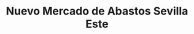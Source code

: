 ---
title: "Nuevo Mercado de Abastos Sevilla Este"
url: /sevilla/nuevo-mercado-de-abastos-sevilla-este/
shop: Einkaufszentrum
---
